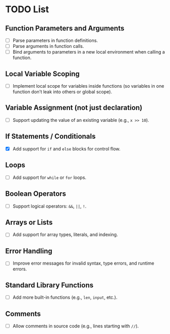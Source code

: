 # TODO List

## Function Parameters and Arguments
- [ ] Parse parameters in function definitions.
- [ ] Parse arguments in function calls.
- [ ] Bind arguments to parameters in a new local environment when calling a function.

## Local Variable Scoping
- [ ] Implement local scope for variables inside functions (so variables in one function don’t leak into others or global scope).

## Variable Assignment (not just declaration)
- [ ] Support updating the value of an existing variable (e.g., `x >> 10`).

## If Statements / Conditionals
- [x] Add support for `if` and `else` blocks for control flow.

## Loops
- [ ] Add support for `while` or `for` loops.

## Boolean Operators
- [ ] Support logical operators: `&&`, `||`, `!`.

## Arrays or Lists
- [ ] Add support for array types, literals, and indexing.

## Error Handling
- [ ] Improve error messages for invalid syntax, type errors, and runtime errors.

## Standard Library Functions
- [ ] Add more built-in functions (e.g., `len`, `input`, etc.).

## Comments
- [ ] Allow comments in source code (e.g., lines starting with `//`).